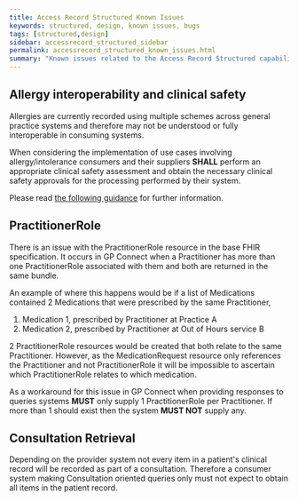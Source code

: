 ```yaml
---
title: Access Record Structured Known Issues
keywords: structured, design, known issues, bugs
tags: [structured,design]
sidebar: accessrecord_structured_sidebar
permalink: accessrecord_structured_known_issues.html
summary: "Known issues related to the Access Record Structured capability pack."
---
```


## Allergy interoperability and clinical safety ##

Allergies are currently recorded using multiple schemes across general practice systems and therefore may not be understood or fully interoperable in consuming systems.

When considering the implementation of use cases involving allergy/intolerance consumers and their suppliers **SHALL** perform an appropriate clinical safety assessment and obtain the necessary clinical safety approvals for the processing performed by their system.

Please read [the following guidance](http://gpconnect.netlify.com/accessrecord_structured_development_allergies_guidance.html#allergyintolerance-interoperability-and-clinical-safety) for further information.

## PractitionerRole

There is an issue with the PractitionerRole resource in the base FHIR specification. It occurs in GP Connect when a Practitioner has more than one PractitionerRole associated with them and both are returned in the same bundle. 

An example of where this happens would be if a list of Medications contained 2 Medications that were prescribed by the same Practitioner,

1. Medication 1, prescribed by Practitioner at Practice A
2. Medication 2, prescribed by Practitioner at Out of Hours service B

2 PractitionerRole resources would be created that both relate to the same Practitioner. However, as the MedicationRequest resource only references the Practitioner and not PractitionerRole it will be impossible to ascertain which PractitionerRole relates to which medication.

As a workaround for this issue in GP Connect when providing responses to queries systems **MUST** only supply 1 PractitionerRole per Practitioner. If more than 1 should exist then the system **MUST NOT** supply any.

## Consultation Retrieval ##

Depending on the provider system not every item in a patient's clinical record will be recorded as part of a consultation. Therefore a consumer system making Consultation oriented queries only must not expect to obtain all items in the patient record.
